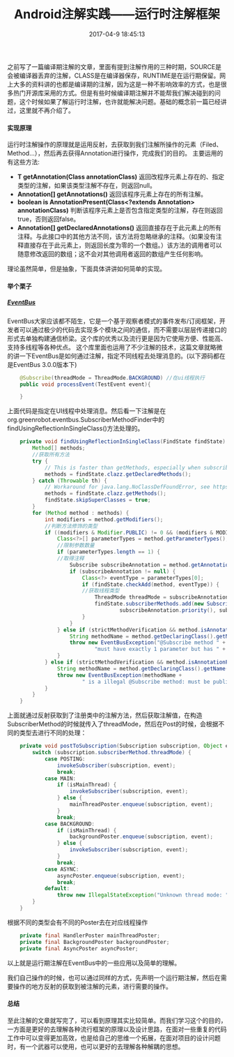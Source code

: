 ﻿---
title: Android注解实践——运行时注解框架
date: 2017-04-9 18:45:13
categories: Android文章
tags: Android, Annotation, 注解, 运行时注解, EventBus
---

之前写了一篇编译期注解的文章，里面有提到注解作用的三种时期，SOURCE是会被编译器丢弃的注解，CLASS是在编译器保存，RUNTIME是在运行期保留。网上大多的资料讲的也都是编译期的注解，因为这是一种不影响效率的方式，也是很多热门开源库采用的方式。但是有些时候编译期注解并不能帮我们解决碰到的问题，这个时候如果了解运行时注解，也许就能解决问题。基础的概念前一篇已经讲过，这里就不再介绍了。

<!-- more -->

#### 实现原理
运行时注解操作的原理就是运用反射，去获取到我们注解所操作的元素（Filed、Method...），然后再去获得Annotation进行操作，完成我们的目的。
主要运用的有这些方法:
* **<T extends Annotation> T getAnnotation(Class<T> annotationClass)**
返回改程序元素上存在的、指定类型的注解，如果该类型注解不存在，则返回null。
* **Annotation[] getAnnotations()**
返回该程序元素上存在的所有注解。
* **boolean is AnnotationPresent(Class<?extends Annotation> annotationClass)**
判断该程序元素上是否包含指定类型的注解，存在则返回true，否则返回false。
* **Annotation[] getDeclaredAnnotations()**
返回直接存在于此元素上的所有注释。与此接口中的其他方法不同，该方法将忽略继承的注释。（如果没有注释直接存在于此元素上，则返回长度为零的一个数组。）该方法的调用者可以随意修改返回的数组；这不会对其他调用者返回的数组产生任何影响。

理论虽然简单，但是抽象，下面具体讲讲如何简单的实现。

#### 举个栗子
##### [EventBus](https://github.com/greenrobot/EventBus)
EventBus大家应该都不陌生，它是一个基于观察者模式的事件发布/订阅框架，开发者可以通过极少的代码去实现多个模块之间的通信，而不需要以层层传递接口的形式去单独构建通信桥梁。这个库的优秀以及流行更是因为它使用方便、性能高、支持多线程等各种优点。
这个库里面也运用了不少注解的技术，这篇文章就略微的讲一下EventBus是如何通过注解，指定不同线程去处理消息的。(以下源码都在是EventBus 3.0.0版本下)
```java
    @Subscribe(threadMode = ThreadMode.BACKGROUND) //在ui线程执行
    public void processEvent(TestEvent event){

    }
```
上面代码是指定在UI线程中处理消息。然后看一下注解是在org.greenrobot.eventbus.SubscriberMethodFinder中的findUsingReflectionInSingleClass()方法处理的。
```java
	private void findUsingReflectionInSingleClass(FindState findState) {
        Method[] methods;
        //获取所有方法
        try {
            // This is faster than getMethods, especially when subscribers are fat classes like Activities
            methods = findState.clazz.getDeclaredMethods();
        } catch (Throwable th) {
            // Workaround for java.lang.NoClassDefFoundError, see https://github.com/greenrobot/EventBus/issues/149
            methods = findState.clazz.getMethods();
            findState.skipSuperClasses = true;
        }
        for (Method method : methods) {
            int modifiers = method.getModifiers();
            //判断方法修饰的类型
            if ((modifiers & Modifier.PUBLIC) != 0 && (modifiers & MODIFIERS_IGNORE) == 0) {
                Class<?>[] parameterTypes = method.getParameterTypes();
                //限制参数数量
                if (parameterTypes.length == 1) {
                //取得注释
                    Subscribe subscribeAnnotation = method.getAnnotation(Subscribe.class);
                    if (subscribeAnnotation != null) {
                        Class<?> eventType = parameterTypes[0];
                        if (findState.checkAdd(method, eventType)) {
                        //获取线程类型
                            ThreadMode threadMode = subscribeAnnotation.threadMode();
                            findState.subscriberMethods.add(new SubscriberMethod(method, eventType, threadMode,
                                    subscribeAnnotation.priority(), subscribeAnnotation.sticky()));
                        }
                    }
                } else if (strictMethodVerification && method.isAnnotationPresent(Subscribe.class)) {
                    String methodName = method.getDeclaringClass().getName() + "." + method.getName();
                    throw new EventBusException("@Subscribe method " + methodName +
                            "must have exactly 1 parameter but has " + parameterTypes.length);
                }
            } else if (strictMethodVerification && method.isAnnotationPresent(Subscribe.class)) {
                String methodName = method.getDeclaringClass().getName() + "." + method.getName();
                throw new EventBusException(methodName +
                        " is a illegal @Subscribe method: must be public, non-static, and non-abstract");
            }
        }
	}
```
上面就通过反射获取到了注册类中的注解方法，然后获取注解值，在构造SubscriberMethod的时候就传入了threadMode，然后在Post的时候，会根据不同的类型去进行不同的处理：
```java
	private void postToSubscription(Subscription subscription, Object event, boolean isMainThread) {
        switch (subscription.subscriberMethod.threadMode) {
            case POSTING:
                invokeSubscriber(subscription, event);
                break;
            case MAIN:
                if (isMainThread) {
                    invokeSubscriber(subscription, event);
                } else {
                    mainThreadPoster.enqueue(subscription, event);
                }
                break;
            case BACKGROUND:
                if (isMainThread) {
                    backgroundPoster.enqueue(subscription, event);
                } else {
                    invokeSubscriber(subscription, event);
                }
                break;
            case ASYNC:
                asyncPoster.enqueue(subscription, event);
                break;
            default:
                throw new IllegalStateException("Unknown thread mode: " + subscription.subscriberMethod.threadMode);
        }
    }
```
根据不同的类型会有不同的Poster去在对应线程操作
```java
    private final HandlerPoster mainThreadPoster;
    private final BackgroundPoster backgroundPoster;
    private final AsyncPoster asyncPoster;
```

以上就是运行期注解在EventBus中的一些应用以及简单的理解。

我们自己操作的时候，也可以通过同样的方式，先声明一个运行期注解，然后在需要操作的地方反射的获取到被注解的元素，进行需要的操作。

#### 总结
至此注解的文章就写完了，可以看到原理其实比较简单。而我们学习这个的目的，一方面是更好的去理解各种流行框架的原理以及设计思路，在面对一些重复的代码工作中可以变得更加高效，也是给自己的思维一个拓展，在面对项目的设计问题时，有一个武器可以使用，也可以更好的去理解各种解耦的思想。